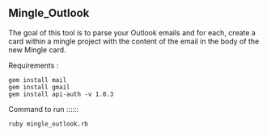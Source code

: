 ## Mingle_Outlook

The goal of this tool is to parse your Outlook emails and for each, create a card within a mingle project with the content of the email in the body of the new Mingle card. 

Requirements : 
 
 ```
 gem install mail
 gem install gmail
 gem install api-auth -v 1.0.3
 ```
 

Command to run ::::::

`ruby mingle_outlook.rb`

